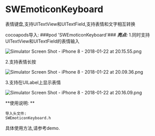 # SWEmoticonKeyboard
表情键盘,支持UITextView和UITextField,支持表情和文字相互转换

cocoapods导入:
###pod 'SWEmoticonKeyboard'### 
***亮点:***
1.同时支持UITextView和UITextField的表情输入

![Simulator Screen Shot - iPhone 8 - 2018-01-22 at 20.15.55.png](https://raw.githubusercontent.com/zhoushaowen/SWEmoticonKeyboard/master/screenshot/Simulator%20Screen%20Shot%20-%20iPhone%208%20-%202018-01-22%20at%2020.15.55.png)

2.支持表情长按

![Simulator Screen Shot - iPhone 8 - 2018-01-22 at 20.09.36.png](https://raw.githubusercontent.com/zhoushaowen/SWEmoticonKeyboard/master/screenshot/Simulator%20Screen%20Shot%20-%20iPhone%208%20-%202018-01-22%20at%2020.09.36.png)

3.支持在UILabel上显示表情

![Simulator Screen Shot - iPhone 8 - 2018-01-22 at 20.16.09.png](https://raw.githubusercontent.com/zhoushaowen/SWEmoticonKeyboard/master/screenshot/Simulator%20Screen%20Shot%20-%20iPhone%208%20-%202018-01-22%20at%2020.16.09.png)

**使用说明:
**
```
导入头文件:
SWEmoticonKeyboard.h
```
具体使用方法,请参考demo.

